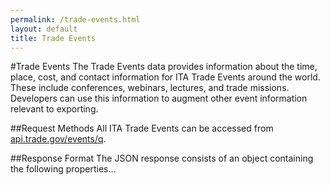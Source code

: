 ```yaml
---
permalink: /trade-events.html
layout: default
title: Trade Events
---
```


#Trade Events
The Trade Events data provides information about the time, place, cost, and contact information for ITA Trade Events around the world.  These include conferences, webinars, lectures, and trade missions.  Developers can use this information to augment other event information relevant to exporting.

##Request Methods
All ITA Trade Events can be accessed from [api.trade.gov/events/q](http://ec2-23-22-114-119.compute-1.amazonaws.com/trade_events/search.json?q=filters&size=100).

##Response Format
The JSON response consists of an object containing the following properties...
